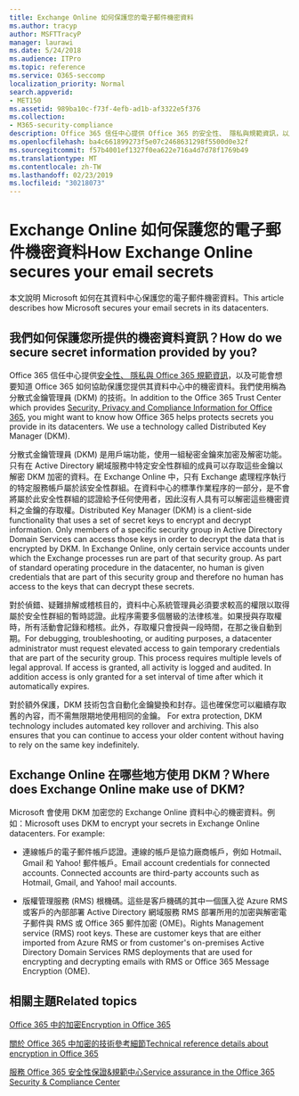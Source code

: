 ```yaml
---
title: Exchange Online 如何保護您的電子郵件機密資料
ms.author: tracyp
author: MSFTTracyP
manager: laurawi
ms.date: 5/24/2018
ms.audience: ITPro
ms.topic: reference
ms.service: O365-seccomp
localization_priority: Normal
search.appverid:
- MET150
ms.assetid: 989ba10c-f73f-4efb-ad1b-af3322e5f376
ms.collection:
- M365-security-compliance
description: Office 365 信任中心提供 Office 365 的安全性、 隱私與規範資訊，以及可能會想要知道 Office 365 如何協助保護您提供其資料中心中的機密資料。我們使用稱為分散式金鑰管理員 (DKM) 的技術。
ms.openlocfilehash: ba4c661899273f5e07c2468631298f5500d0e32f
ms.sourcegitcommit: f57b4001ef1327f0ea622e716a4d7d78f1769b49
ms.translationtype: MT
ms.contentlocale: zh-TW
ms.lasthandoff: 02/23/2019
ms.locfileid: "30218073"
---
```

# <a name="how-exchange-online-secures-your-email-secrets"></a><span data-ttu-id="cdac4-104">Exchange Online 如何保護您的電子郵件機密資料</span><span class="sxs-lookup"><span data-stu-id="cdac4-104">How Exchange Online secures your email secrets</span></span>

<span data-ttu-id="cdac4-105">本文說明 Microsoft 如何在其資料中心保護您的電子郵件機密資料。</span><span class="sxs-lookup"><span data-stu-id="cdac4-105">This article describes how Microsoft secures your email secrets in its datacenters.</span></span>
  
## <a name="how-do-we-secure-secret-information-provided-by-you"></a><span data-ttu-id="cdac4-106">我們如何保護您所提供的機密資料資訊？</span><span class="sxs-lookup"><span data-stu-id="cdac4-106">How do we secure secret information provided by you?</span></span>

<span data-ttu-id="cdac4-p102">Office 365 信任中心提供[安全性、 隱私與 Office 365 規範資訊](https://go.microsoft.com/fwlink/?linkid=874644)，以及可能會想要知道 Office 365 如何協助保護您提供其資料中心中的機密資料。我們使用稱為分散式金鑰管理員 (DKM) 的技術。</span><span class="sxs-lookup"><span data-stu-id="cdac4-p102">In addition to the Office 365 Trust Center which provides [Security, Privacy and Compliance Information for Office 365](https://go.microsoft.com/fwlink/?linkid=874644), you might want to know how Office 365 helps protects secrets you provide in its datacenters. We use a technology called Distributed Key Manager (DKM).</span></span>
  
<span data-ttu-id="cdac4-p103">分散式金鑰管理員 (DKM) 是用戶端功能，使用一組秘密金鑰來加密及解密功能。只有在 Active Directory 網域服務中特定安全性群組的成員可以存取這些金鑰以解密 DKM 加密的資料。在 Exchange Online 中，只有 Exchange 處理程序執行的特定服務帳戶屬於該安全性群組。在資料中心的標準作業程序的一部分，是不會將屬於此安全性群組的認證給予任何使用者，因此沒有人具有可以解密這些機密資料之金鑰的存取權。</span><span class="sxs-lookup"><span data-stu-id="cdac4-p103">Distributed Key Manager (DKM) is a client-side functionality that uses a set of secret keys to encrypt and decrypt information. Only members of a specific security group in Active Directory Domain Services can access those keys in order to decrypt the data that is encrypted by DKM. In Exchange Online, only certain service accounts under which the Exchange processes run are part of that security group. As part of standard operating procedure in the datacenter, no human is given credentials that are part of this security group and therefore no human has access to the keys that can decrypt these secrets.</span></span>
  
<span data-ttu-id="cdac4-p104">對於偵錯、疑難排解或稽核目的，資料中心系統管理員必須要求較高的權限以取得屬於安全性群組的暫時認證。此程序需要多個層級的法律核准。如果授與存取權時，所有活動會記錄和稽核。此外，存取權只會授與一段時間，在那之後自動到期。</span><span class="sxs-lookup"><span data-stu-id="cdac4-p104">For debugging, troubleshooting, or auditing purposes, a datacenter administrator must request elevated access to gain temporary credentials that are part of the security group. This process requires multiple levels of legal approval. If access is granted, all activity is logged and audited. In addition access is only granted for a set interval of time after which it automatically expires.</span></span>
  
<span data-ttu-id="cdac4-p105">對於額外保護，DKM 技術包含自動化金鑰變換和封存。這也確保您可以繼續存取舊的內容，而不需無限期地使用相同的金鑰。
</span><span class="sxs-lookup"><span data-stu-id="cdac4-p105">For extra protection, DKM technology includes automated key rollover and archiving. This also ensures that you can continue to access your older content without having to rely on the same key indefinitely.</span></span>
  
## <a name="where-does-exchange-online-make-use-of-dkm"></a><span data-ttu-id="cdac4-119">Exchange Online 在哪些地方使用 DKM？</span><span class="sxs-lookup"><span data-stu-id="cdac4-119">Where does Exchange Online make use of DKM?</span></span>

<span data-ttu-id="cdac4-p106">Microsoft 會使用 DKM 加密您的 Exchange Online 資料中心的機密資料。例如：</span><span class="sxs-lookup"><span data-stu-id="cdac4-p106">Microsoft uses DKM to encrypt your secrets in Exchange Online datacenters. For example:</span></span>
  
- <span data-ttu-id="cdac4-p107">連線帳戶的電子郵件帳戶認證。連線的帳戶是協力廠商帳戶，例如 Hotmail、Gmail 和 Yahoo! 郵件帳戶。</span><span class="sxs-lookup"><span data-stu-id="cdac4-p107">Email account credentials for connected accounts. Connected accounts are third-party accounts such as Hotmail, Gmail, and Yahoo! mail accounts.</span></span>
    
- <span data-ttu-id="cdac4-p108">版權管理服務 (RMS) 根機碼。這些是客戶機碼的其中一個匯入從 Azure RMS 或客戶的內部部署 Active Directory 網域服務 RMS 部署所用的加密與解密電子郵件與 RMS 或 Office 365 郵件加密 (OME)。</span><span class="sxs-lookup"><span data-stu-id="cdac4-p108">Rights Management service (RMS) root keys. These are customer keys that are either imported from Azure RMS or from customer's on-premises Active Directory Domain Services RMS deployments that are used for encrypting and decrypting emails with RMS or Office 365 Message Encryption (OME).</span></span>
    
## <a name="related-topics"></a><span data-ttu-id="cdac4-127">相關主題</span><span class="sxs-lookup"><span data-stu-id="cdac4-127">Related topics</span></span>

[<span data-ttu-id="cdac4-128">Office 365 中的加密</span><span class="sxs-lookup"><span data-stu-id="cdac4-128">Encryption in Office 365</span></span>](encryption.md)
  
[<span data-ttu-id="cdac4-129">關於 Office 365 中加密的技術參考細節</span><span class="sxs-lookup"><span data-stu-id="cdac4-129">Technical reference details about encryption in Office 365</span></span>](technical-reference-details-about-encryption.md)
  
[<span data-ttu-id="cdac4-130">服務 Office 365 安全性保證&amp;規範中心</span><span class="sxs-lookup"><span data-stu-id="cdac4-130">Service assurance in the Office 365 Security &amp; Compliance Center</span></span>](https://go.microsoft.com/fwlink/?linkid=874645)
  

